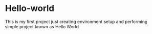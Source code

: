 # Hello-world
This is my first project just creating environment setup and performing simple project known as Hello World
